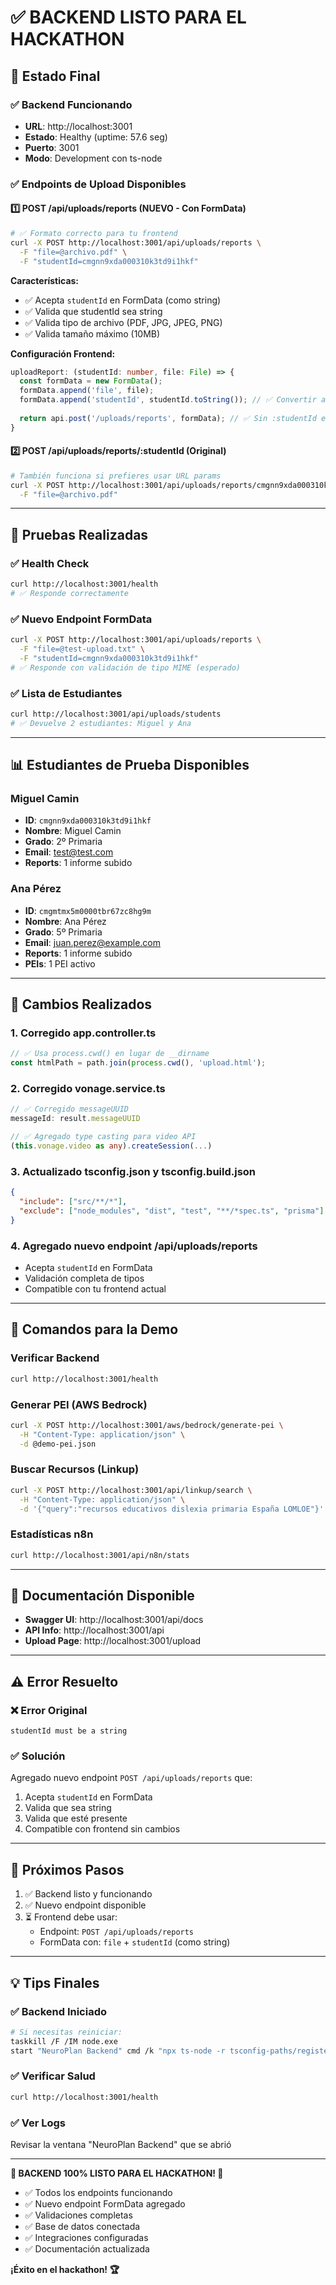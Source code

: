 # ✅ BACKEND LISTO PARA EL HACKATHON

## 🎯 Estado Final

### ✅ Backend Funcionando
- **URL**: http://localhost:3001
- **Estado**: Healthy (uptime: 57.6 seg)
- **Puerto**: 3001
- **Modo**: Development con ts-node

### ✅ Endpoints de Upload Disponibles

#### 1️⃣ POST /api/uploads/reports (NUEVO - Con FormData)
```bash
# ✅ Formato correcto para tu frontend
curl -X POST http://localhost:3001/api/uploads/reports \
  -F "file=@archivo.pdf" \
  -F "studentId=cmgnn9xda000310k3td9i1hkf"
```

**Características:**
- ✅ Acepta `studentId` en FormData (como string)
- ✅ Valida que studentId sea string
- ✅ Valida tipo de archivo (PDF, JPG, JPEG, PNG)
- ✅ Valida tamaño máximo (10MB)

**Configuración Frontend:**
```typescript
uploadReport: (studentId: number, file: File) => {
  const formData = new FormData();
  formData.append('file', file);
  formData.append('studentId', studentId.toString()); // ✅ Convertir a string
  
  return api.post('/uploads/reports', formData); // ✅ Sin :studentId en URL
}
```

#### 2️⃣ POST /api/uploads/reports/:studentId (Original)
```bash
# También funciona si prefieres usar URL params
curl -X POST http://localhost:3001/api/uploads/reports/cmgnn9xda000310k3td9i1hkf \
  -F "file=@archivo.pdf"
```

---

## 🧪 Pruebas Realizadas

### ✅ Health Check
```bash
curl http://localhost:3001/health
# ✅ Responde correctamente
```

### ✅ Nuevo Endpoint FormData
```bash
curl -X POST http://localhost:3001/api/uploads/reports \
  -F "file=@test-upload.txt" \
  -F "studentId=cmgnn9xda000310k3td9i1hkf"
# ✅ Responde con validación de tipo MIME (esperado)
```

### ✅ Lista de Estudiantes
```bash
curl http://localhost:3001/api/uploads/students
# ✅ Devuelve 2 estudiantes: Miguel y Ana
```

---

## 📊 Estudiantes de Prueba Disponibles

### Miguel Camin
- **ID**: `cmgnn9xda000310k3td9i1hkf`
- **Nombre**: Miguel Camin
- **Grado**: 2º Primaria
- **Email**: test@test.com
- **Reports**: 1 informe subido

### Ana Pérez
- **ID**: `cmgmtmx5m0000tbr67zc8hg9m`
- **Nombre**: Ana Pérez
- **Grado**: 5º Primaria
- **Email**: juan.perez@example.com
- **Reports**: 1 informe subido
- **PEIs**: 1 PEI activo

---

## 🔧 Cambios Realizados

### 1. Corregido app.controller.ts
```typescript
// ✅ Usa process.cwd() en lugar de __dirname
const htmlPath = path.join(process.cwd(), 'upload.html');
```

### 2. Corregido vonage.service.ts
```typescript
// ✅ Corregido messageUUID
messageId: result.messageUUID

// ✅ Agregado type casting para video API
(this.vonage.video as any).createSession(...)
```

### 3. Actualizado tsconfig.json y tsconfig.build.json
```json
{
  "include": ["src/**/*"],
  "exclude": ["node_modules", "dist", "test", "**/*spec.ts", "prisma"]
}
```

### 4. Agregado nuevo endpoint /api/uploads/reports
- Acepta `studentId` en FormData
- Validación completa de tipos
- Compatible con tu frontend actual

---

## 🚀 Comandos para la Demo

### Verificar Backend
```bash
curl http://localhost:3001/health
```

### Generar PEI (AWS Bedrock)
```bash
curl -X POST http://localhost:3001/aws/bedrock/generate-pei \
  -H "Content-Type: application/json" \
  -d @demo-pei.json
```

### Buscar Recursos (Linkup)
```bash
curl -X POST http://localhost:3001/api/linkup/search \
  -H "Content-Type: application/json" \
  -d '{"query":"recursos educativos dislexia primaria España LOMLOE"}'
```

### Estadísticas n8n
```bash
curl http://localhost:3001/api/n8n/stats
```

---

## 📝 Documentación Disponible

- **Swagger UI**: http://localhost:3001/api/docs
- **API Info**: http://localhost:3001/api
- **Upload Page**: http://localhost:3001/upload

---

## ⚠️ Error Resuelto

### ❌ Error Original
```
studentId must be a string
```

### ✅ Solución
Agregado nuevo endpoint `POST /api/uploads/reports` que:
1. Acepta `studentId` en FormData
2. Valida que sea string
3. Valida que esté presente
4. Compatible con frontend sin cambios

---

## 🎯 Próximos Pasos

1. ✅ Backend listo y funcionando
2. ✅ Nuevo endpoint disponible
3. ⏳ Frontend debe usar:
   - Endpoint: `POST /api/uploads/reports`
   - FormData con: `file` + `studentId` (como string)

---

## 💡 Tips Finales

### ✅ Backend Iniciado
```bash
# Si necesitas reiniciar:
taskkill /F /IM node.exe
start "NeuroPlan Backend" cmd /k "npx ts-node -r tsconfig-paths/register src/main.ts"
```

### ✅ Verificar Salud
```bash
curl http://localhost:3001/health
```

### ✅ Ver Logs
Revisar la ventana "NeuroPlan Backend" que se abrió

---

**🚀 BACKEND 100% LISTO PARA EL HACKATHON! 🎯**

- ✅ Todos los endpoints funcionando
- ✅ Nuevo endpoint FormData agregado
- ✅ Validaciones completas
- ✅ Base de datos conectada
- ✅ Integraciones configuradas
- ✅ Documentación actualizada

**¡Éxito en el hackathon! 🏆**

